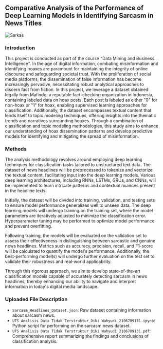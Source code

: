 ## Comparative Analysis of the Performance of Deep Learning Models in Identifying Sarcasm in News Titles

![Sarkas](https://encrypted-tbn0.gstatic.com/images?q=tbn:ANd9GcSCO7rrr-2vFfGBwy6SkvB_16nY8ijWT-S_APCSCy5i9g&s) <br>

### Introduction
This project is conducted as part of the course "Data Mining and Business Intelligence". In the age of digital information, combating misinformation and identifying hoaxes are paramount for maintaining the integrity of online discourse and safeguarding societal trust. With the proliferation of social media platforms, the dissemination of false information has become increasingly pervasive, necessitating robust analytical approaches to discern fact from fiction. In this project, we leverage a dataset obtained legally from Mafindo, a reputable fact-checking organization in Indonesia, containing labeled data on hoax posts. Each post is labeled as either "0" for non-hoax or "1" for hoax, enabling supervised learning approaches for classification. Additionally, the dataset encompasses textual content that lends itself to topic modeling techniques, offering insights into the thematic trends and narratives surrounding hoaxes. Through a combination of classification and topic modeling methodologies, this study aims to enhance our understanding of hoax dissemination patterns and develop predictive models for identifying and mitigating the spread of misinformation.

### Methods
The analysis methodology revolves around employing deep learning techniques for classification tasks tailored to unstructured text data. The dataset of news headlines will be preprocessed to tokenize and vectorize the textual content, facilitating input into the deep learning models. Various deep learning architectures, including RNNs, LSTMs, GRUs, and CNNs, will be implemented to learn intricate patterns and contextual nuances present in the headline texts.

Initially, the dataset will be divided into training, validation, and testing sets to ensure model performance generalizes well to unseen data. The deep learning models will undergo training on the training set, where the model parameters are iteratively adjusted to minimize the classification error. Hyperparameter tuning may be performed to optimize model performance and prevent overfitting.

Following training, the models will be evaluated on the validation set to assess their effectiveness in distinguishing between sarcastic and genuine news headlines. Metrics such as accuracy, precision, recall, and F1-score will be calculated to quantify the model's performance. Additionally, the best-performing model(s) will undergo further evaluation on the test set to validate their robustness and real-world applicability.

Through this rigorous approach, we aim to develop state-of-the-art classification models capable of accurately detecting sarcasm in news headlines, thereby enhancing our ability to navigate and interpret information in today's digital media landscape.

### Uploaded File Description
- `Sarcasm_Headlines_Dataset.json`: Raw dataset containing information about sarcasm news.
- `UTS Analisis Data Tidak Terstruktur_Diki Wahyudi_2106709131.ipynb`: Python script for performing on the sarcasm news dataset.
- `UTS Analisis Data Tidak Terstruktur_Diki Wahyudi_2106709131.pdf`: Comprehensive report summarizing the findings and conclusions of classification analysis.
